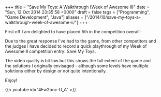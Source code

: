 +++
title = "Save My Toys: A Walkthrough (Week of Awesome II)"
date = "Sun, 12 Oct 2014 23:35:58 +0000"
draft = false
tags = ["Programming", "Game Development", "Java"]
aliases = ["/2014/10/save-my-toys-a-walkthrough-week-of-awesome-ii/"]
+++

First off I am delighted to have placed 5th in the competition overall!

Due to the great response I've had to the game, from other competitors and the judges I have decided to record a quick playthrough of my Week of Awesome II competition entry: Save My Toys.

The video quality is bit low but this shows the full extent of the game and the solutions I originally envisaged - although some levels have multiple solutions either by design or not quite intentionally.

Enjoy!

{{< youtube id="4Fw2bnc-U_A" >}}